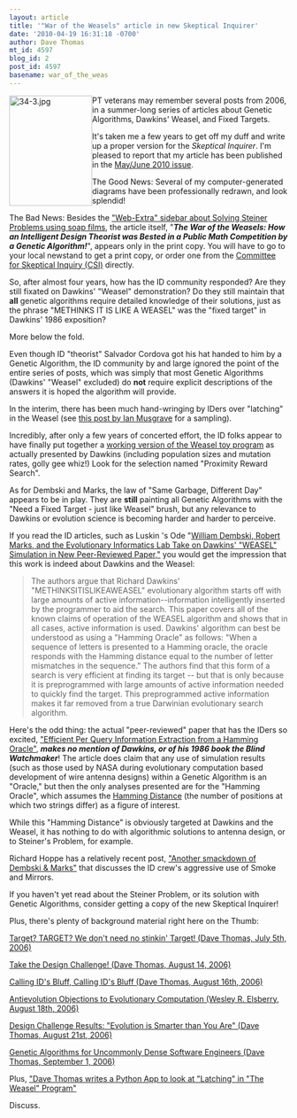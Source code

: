 ```yaml
---
layout: article
title: '"War of the Weasels" article in new Skeptical Inquirer'
date: '2010-04-19 16:31:18 -0700'
author: Dave Thomas
mt_id: 4597
blog_id: 2
post_id: 4597
basename: war_of_the_weas
---
```

<img src="{{ site.baseurl }}/uploads/2010/34-3.jpg" alt="34-3.jpg" width="150" height="199" style="float:left;" class="mt-image-none" />

PT veterans may remember several posts from 2006, in a summer-long series of articles about Genetic Algorithms, Dawkins' Weasel, and Fixed Targets.

It's taken me a few years to get off my duff and write up a proper version for the _Skeptical Inquirer_.  I'm pleased to report that my article has been published in the [May/June 2010 issue](http://www.csicop.org/si/archive/category/volume_34.3).

The Good News: Several of my computer-generated diagrams have been professionally redrawn, and look splendid!

The Bad News: Besides the ["Web-Extra" sidebar about Solving Steiner Problems using soap films](http://www.csicop.org/si/archive/category/volume_34.3), the article itself, "**_The War of the Weasels: How an Intelligent Design Theorist was Bested in a Public Math Competition by a Genetic Algorithm!_**", appears only in the print copy.  You will have to go to your local newstand to get a print copy, or order one from the [Committee for Skeptical Inquiry (CSI)](http://www.csicop.org) directly.

So, after almost four years, how has the ID community responded?  Are they still fixated on Dawkins' "Weasel" demonstration? Do they still maintain that **all** genetic algorithms require detailed knowledge of their solutions, just as the phrase "METHINKS IT IS LIKE A WEASEL" was the "fixed target" in Dawkins' 1986 exposition?

More below the fold.

Even though ID "theorist" Salvador Cordova got his hat handed to him by a Genetic Algorithm, the ID community by and large ignored the point of the entire series of posts, which was simply that most Genetic Algorithms (Dawkins' "Weasel" excluded) do **not** require explicit descriptions of the answers it is hoped the algorithm will provide.

In the interim, there has been much hand-wringing by IDers over "latching" in the Weasel (see [this post by Ian Musgrave](http://pandasthumb.org/archives/2009/08/of-weasels-and.html) for a sampling).

Incredibly, after only a few years of concerted effort, the ID folks appear to have finally put together a [working version of the Weasel toy program](http://evoinfo.org/weasel) as actually presented by Dawkins (including population sizes and mutation rates, golly gee whiz!) Look for the selection named "Proximity Reward Search".

As for Dembski and Marks, the law of "Same Garbage, Different Day" appears to be in play.  They are **still** painting all Genetic Algorithms with the "Need a Fixed Target - just like Weasel" brush, but any relevance to Dawkins or evolution science is becoming harder and harder to perceive.

If you read the ID articles, such as Luskin 's Ode "[William Dembski, Robert Marks, and the Evolutionary Informatics Lab Take on Dawkins' "WEASEL" Simulation in New Peer-Reviewed Paper,"](http://www.evolutionnews.org/2010/04/william_dembski_robert_marks_a.html) you would get the impression that this work is indeed about Dawkins and the Weasel:


> The authors argue that Richard Dawkins' "METHINKSITISLIKEAWEASEL" evolutionary algorithm starts off with large amounts of active information--information intelligently inserted by the programmer to aid the search. This paper covers all of the known claims of operation of the WEASEL algorithm and shows that in all cases, active information is used. Dawkins' algorithm can best be understood as using a "Hamming Oracle" as follows: "When a sequence of letters is presented to a Hamming oracle, the oracle responds with the Hamming distance equal to the number of letter mismatches in the sequence." The authors find that this form of a search is very efficient at finding its target -- but that is only because it is preprogrammed with large amounts of active information needed to quickly find the target. This preprogrammed active information makes it far removed from a true Darwinian evolutionary search algorithm. 

Here's the odd thing: the actual "peer-reviewed" paper that has the IDers so excited, ["Efficient Per Query Information Extraction from a Hamming Oracle"](http://marksmannet.com/RobertMarks/REPRINTS/2010-EfficientPerQueryInformationExtraction.pdf), _**makes no mention of Dawkins, or of his 1986 book the Blind Watchmaker**_!  The article does claim that any use of simulation results (such as those used by NASA during evolutionary computation based development of wire antenna designs) within a Genetic Algorithm is an "Oracle," but then the only analyses presented are for the "Hamming Oracle", which assumes the [Hamming Distance](http://www.devx.com/DevX/HTML/17952) (the number of positions at which two strings differ) as a figure of interest.

While this "Hamming Distance" is obviously targeted at Dawkins and the Weasel, it has nothing to do with algorithmic solutions to antenna design, or to Steiner's Problem, for example.

Richard Hoppe has a relatively recent post, ["Another smackdown of Dembski & Marks"](http://pandasthumb.org/archives/2009/09/another-smackdo.html) that discusses the ID crew's aggressive use of Smoke and Mirrors.

If you haven't yet read about the Steiner Problem, or its solution with Genetic Algorithms, consider getting a copy of the new Skeptical Inquirer! 

Plus, there's plenty of background material right here on the Thumb:

[ Target? TARGET? We don't need no stinkin' Target! (Dave Thomas, July 5th, 2006) ](/archives/2006/07/target-target-w-1.html)

[Take the Design Challenge! (Dave Thomas, August 14, 2006)](/archives/2006/08/take-the-design.html)

[Calling ID's Bluff, Calling ID's Bluff (Dave Thomas, August 16th, 2006)](/archives/2006/08/calling-ids-blu-1.html)

[Antievolution Objections to Evolutionary Computation (Wesley R. Elsberry, August 18th, 2006)](/archives/2006/08/antievolution-o.html)

[Design Challenge Results: "Evolution is Smarter than You Are" (Dave Thomas, August 21st, 2006)](/archives/2006/08/design-challeng-1.html)

[Genetic Algorithms for Uncommonly Dense Software Engineers (Dave Thomas, September 1, 2006)](http://pandasthumb.org/archives/2006/09/genetic-algorit.html)

Plus, ["Dave Thomas writes a Python App to look at "Latching" in "The Weasel" Program"](http://www.nmsr.org/weasel.htm)

Discuss.
